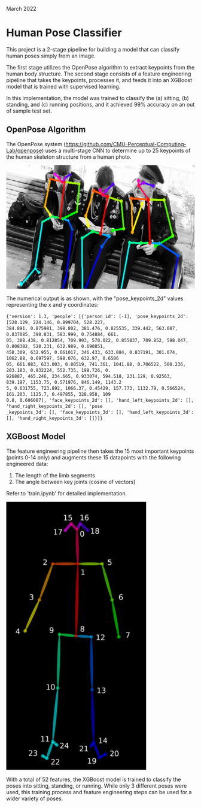 March 2022
# Human Pose Classifier

This project is a 2-stage pipeline for building a model that can classify human poses simply from an image.

The first stage utilizes the OpenPose algorithm to extract keypoints from the human body structure. The second stage consists of a feature engineering pipeline that takes the keypoints, processes it, and feeds it into an XGBoost model that is trained with supervised learning.

In this implementation, the model was trained to classify the (a) sitting, (b) standing, and (c) running positions, and it achieved 99% accuracy on an out of sample test set.

## OpenPose Algorithm

The OpenPose system (https://github.com/CMU-Perceptual-Computing-Lab/openpose) uses a multi-stage CNN to determine up to 25 keypoints of the human skeleton structure from a human photo.

![OpenPose](images/openpose.png)

The numerical output is as shown, with the "pose_keypoints_2d" values representing the x and y coordinates:
```
{'version': 1.3, 'people': [{'person_id': [-1], 'pose_keypoints_2d': [528.129, 224.146, 0.899704, 528.227,
384.891, 0.875981, 398.802, 381.476, 0.825535, 339.442, 563.087, 0.837085, 398.831, 583.999, 0.754884, 661.
05, 388.438, 0.812854, 709.903, 570.022, 0.855837, 709.852, 598.047, 0.808302, 528.231, 632.989, 0.690851,
458.309, 632.955, 0.661017, 346.433, 633.084, 0.837191, 301.074, 1062.88, 0.697597, 598.076, 632.97, 0.6506
05, 661.083, 633.003, 0.80519, 741.361, 1041.88, 0.706522, 500.236, 203.183, 0.932224, 552.735, 199.726, 0.
926887, 465.246, 234.665, 0.933074, 594.518, 231.129, 0.92563, 839.197, 1153.75, 0.571976, 846.149, 1143.2
5, 0.631755, 723.892, 1066.37, 0.45429, 157.773, 1132.79, 0.566524, 161.203, 1125.7, 0.497855, 328.958, 109
0.8, 0.606087], 'face_keypoints_2d': [], 'hand_left_keypoints_2d': [], 'hand_right_keypoints_2d': [], 'pose
_keypoints_3d': [], 'face_keypoints_3d': [], 'hand_left_keypoints_3d': [], 'hand_right_keypoints_3d': []}]}
```

## XGBoost Model

The feature engineering pipeline then takes the 15 most important keypoints (points 0-14 only) and augments these 15 datapoints with the following engineered data:
1. The length of the limb segments
2. The angle between key joints (cosine of vectors)

Refer to 'train.ipynb' for detailed implementation.

![OpenPose](images/keypoints.png)

With a total of 52 features, the XGBoost model is trained to classify the poses into sitting, standing, or running. While only 3 different poses were used, this training process and feature engineering steps can be used for a wider variety of poses.